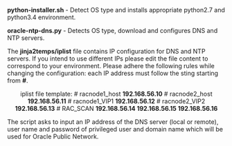 <b>python-installer.sh</b> - Detect OS type and installs appropriate python2.7 and python3.4 environment.

<b>oracle-ntp-dns.py</b> - Detects OS type, download and configures DNS and NTP servers.

The <b>jinja2temps/iplist</b> file contains IP configuration for DNS and NTP servers. If you intend to use different IPs please edit the file content to correspond to your environment. Please adhere the following rules while changing the configuration: each IP address must follow the sting starting from <b>#</b>.
<center>iplist file template:
# racnode1_host
<b>192.168.56.10</b>
# racnode2_host
<b>192.168.56.11</b>
# racnode1_VIP1
<b>192.168.56.12</b>
# racnode2_VIP2
<b>192.168.56.13</b>
# RAC_SCAN
<b>192.168.56.14
192.168.56.15
192.168.56.16</b></center>

The script asks to input an IP address of the DNS server (local or remote), user name and password of privileged user and domain name which will be used for Oracle Public Network.
